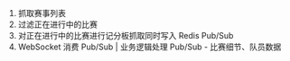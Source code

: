 1. 抓取赛事列表
2. 过滤正在进行中的比赛
3. 对正在进行中的比赛进行记分板抓取同时写入 Redis Pub/Sub
4. WebSocket 消费 Pub/Sub | 业务逻辑处理 Pub/Sub - 比赛细节、队员数据
